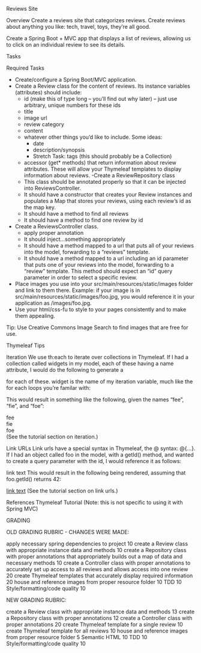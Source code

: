 Reviews Site

Overview
Create a reviews site that categorizes reviews. Create reviews about anything you like: tech, travel, toys, they’re all good.

Create a Spring Boot + MVC app that displays a list of reviews, allowing us to click on an individual review to see its details.

Tasks

Required Tasks
- Create/configure a Spring Boot/MVC application.
- Create a Review class for the content of reviews. Its instance variables (attributes) should include:
	- id (make this of type long – you’ll find out why later) – just use arbitrary, unique numbers for these ids
	- title
	- image url
	- review category
	- content
	- whatever other things you’d like to include. Some ideas:
		- date
		- description/synopsis
		- Stretch Task: tags (this should probably be a Collection)
	- accessor (get* methods) that return information about review attributes. These will allow your Thymeleaf templates to display information about reviews.
-Create a ReviewRepository class
	- This class should be annotated properly so that it can be injected into ReviewsController.
	- It should have a constructor that creates your Review instances and populates a Map that stores your reviews, using each review’s id as the map key.
	- It should have a method to find all reviews
	- It should have a method to find one review by id
- Create a ReviewsController class.
	- apply proper annotation
	- It should inject…something appropriately
	- It should have a method mapped to a url that puts all of your reviews into the model, forwarding to a “reviews” template.
	- It should have a method mapped to a url including an id parameter that puts one of your reviews into the model, forwarding to a “review” template. This method should expect an “id” query parameter in order to select a specific review.
- Place images you use into your src/main/resources/static/images folder and link to them there. Example: if your image is in src/main/resources/static/images/foo.jpg, you would reference it in your application as /images/foo.jpg.
- Use your html/css-fu to style to your pages consistently and to make them appealing.

Tip: Use Creative Commons Image Search to find images that are free for use.


Thymeleaf Tips

Iteration
We use th:each to iterate over collections in Thymeleaf. If I had a collection called widgets in my model, each of these having a name attribute, I would do the following to generate a <div> for each of these. widget is the name of my iteration variable, much like the for each loops you’re familar with:

<div th:each="widget: ${widgets}" th:text="${widget.name}" />

This would result in something like the following, given the names “fee”, “fie”, and “foe”:

<div>fee</div>
<div>fie</div>
<div>foe</div>
(See the tutorial section on iteration.)


Link URLs
Link urls have a special syntax in Thymeleaf, the @ syntax: @{...}. If I had an object called foo in the model, with a getId() method, and wanted to create a query parameter with the id, I would reference it as follows:

<a th:href="@{/doAThing(thingId=${foo.id})}">link text</a>
This would result in the following being rendered, assuming that foo.getId() returns 42:

<a href="/doAThing?thingId=42">link text</a>
(See the tutorial section on link urls.)

References
Thymeleaf Tutorial (Note: this is not specific to using it with Spring MVC)


GRADING

OLD GRADING RUBRIC - CHANGES WERE MADE:

apply necessary spring dependencies to project	                      																		10
create a Review class with appropriate instance data and methods																			10
create a Repository class with proper annotations that appropriately builds out a map of data and necessary methods							10
create a Controller class with proper annotations to accurately set up access to all reviews and allows access into one review				20
create Thymeleaf templates that accurately display required information																		20
house and reference images from proper resource folder																						10
TDD																																			10
Style/formatting/code quality																												10


NEW GRADING RUBRIC:

create a Review class with appropriate instance data and methods				13
create a Repository class with proper annotations								12
create a Controller class with proper annotations								20
create Thymeleaf template for a single review									10
create Thymeleaf template for all reviews										10
house and reference images from proper resource folder							 5
Semantic HTML																	10
TDD																				10
Style/formatting/code quality													10